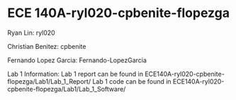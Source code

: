 # ECE 140A-ryl020-cpbenite-flopezga

Ryan Lin: ryl020

Christian Benitez: cpbenite

Fernando Lopez Garcia: Fernando-LopezGarcia


Lab 1 Information:
Lab 1 report can be found in ECE140A-ryl020-cpbenite-flopezga/Lab1/Lab_1_Report/
Lab 1 code can be found in ECE140A-ryl020-cpbenite-flopezga/Lab1/Lab_1_Software/
